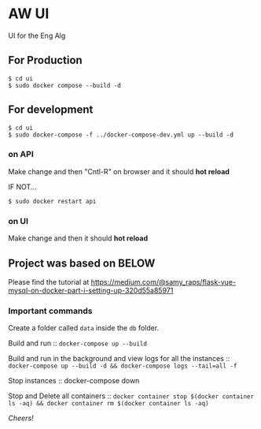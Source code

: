 # AW UI
UI for the Eng Alg

## For Production
```
$ cd ui
$ sudo docker compose --build -d 
```   

## For development
```
$ cd ui
$ sudo docker-compose -f ../docker-compose-dev.yml up --build -d
``` 

### on API
Make change and then "Cntl-R" on browser and it should **hot reload**

IF NOT...
```
$ sudo docker restart api
```

### on UI
Make change and then it should **hot reload**



## Project was based on BELOW

Please find the tutorial at https://medium.com/@samy_raps/flask-vue-mysql-on-docker-part-i-setting-up-320d55a85971

### Important commands

Create a folder called `data` inside the `db` folder.

Build and run :: `docker-compose up --build`

Build and run in the background and view logs for all the instances ::
`docker-compose up --build -d && docker-compose logs --tail=all -f`

Stop instances :: docker-compose down

Stop and Delete all containers :: `docker container stop $(docker container ls -aq) && docker container rm $(docker container ls -aq)`

_Cheers!_